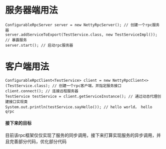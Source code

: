 # 服务器端用法

```
ConfigurableRpcServer server = new NettyRpcServer(); // 创建一个rpc服务器
server.addServiceToExport(TestService.class, new TestServiceImpl()); // 暴露服务
server.start(); // 启动rpc服务器
```

# 客户端用法
```
ConfigurableRpcClient<TestService> client = new NettyRpcClient<>(TestService.class); // 创建一个rpc客户端，并指定服务接口
client.connect(); // 连接远程服务器
TestService testService = client.getServiceInstance(); // 通过动态代理创建接口实现类
System.out.println(testService.sayHello()); // hello world， hello qrpc
```

#### 接下来的目标
目前该rpc框架仅仅实现了服务的同步调用，接下来打算实现服务的异步调用，并且完善部分代码，优化部分代码